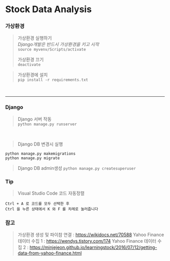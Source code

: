 # Stock Data Analysis

### 가상환경  

>가상환경 실행하기  
>*Django개발은 반드시 가상환경을 키고 시작*  
`source myvenv/Scripts/activate`
>
>가상환경 끄기  
`deactivate`

>가상환경에 설치  
`pip install -r requirements.txt `
</br>

***

### Django  

>Django 서버 작동  
`python manage.py runserver`  
</br>

>Django DB 변경시 실행
```
python manage.py makemigrations 
python manage.py migrate
```

>Django DB admin생성
`python manage.py createsuperuser`

### Tip  

>Visual Studio Code 코드 자동정렬  
```
Ctrl + A 로 코드를 모두 선택한 후  
Ctrl 을 누른 상태에서 K 와 F 를 차례로 눌러줍니다  
```

### 참고
> 가상환경 생성 및 파이참 연결 : https://wikidocs.net/70588
> Yahoo Finance 데이터 수집 1 : https://wendys.tistory.com/174
> Yahoo Finance 데이터 수집 2 : https://minjejeon.github.io/learningstock/2016/07/12/getting-data-from-yahoo-finance.html